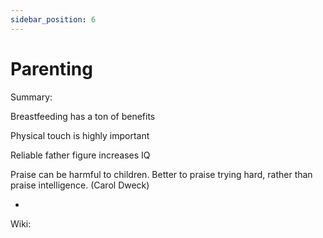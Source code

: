 ```yaml
---
sidebar_position: 6
---
```


# Parenting

Summary: 

Breastfeeding has a ton of benefits

Physical touch is highly important

Reliable father figure increases IQ

Praise can be harmful to children. Better to praise trying hard, 
rather than praise intelligence. (Carol Dweck)

-


Wiki:





